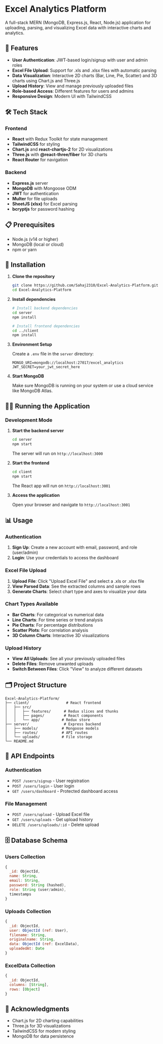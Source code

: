 # Excel Analytics Platform

A full-stack MERN (MongoDB, Express.js, React, Node.js) application for uploading, parsing, and visualizing Excel data with interactive charts and analytics.

## 🚀 Features

- **User Authentication**: JWT-based login/signup with user and admin roles
- **Excel File Upload**: Support for .xls and .xlsx files with automatic parsing
- **Data Visualization**: Interactive 2D charts (Bar, Line, Pie, Scatter) and 3D charts using Chart.js and Three.js
- **Upload History**: View and manage previously uploaded files
- **Role-based Access**: Different features for users and admins
- **Responsive Design**: Modern UI with TailwindCSS

## 🛠️ Tech Stack

### Frontend
- **React** with Redux Toolkit for state management
- **TailwindCSS** for styling
- **Chart.js** and **react-chartjs-2** for 2D visualizations
- **Three.js** with **@react-three/fiber** for 3D charts
- **React Router** for navigation

### Backend
- **Express.js** server
- **MongoDB** with Mongoose ODM
- **JWT** for authentication
- **Multer** for file uploads
- **SheetJS (xlsx)** for Excel parsing
- **bcryptjs** for password hashing

## 📋 Prerequisites

- Node.js (v14 or higher)
- MongoDB (local or cloud)
- npm or yarn

## 🚀 Installation

1. **Clone the repository**
   ```bash
   git clone https://github.com/Sahaj2310/Excel-Analytics-Platform.git
   cd Excel-Analytics-Platform
   ```

2. **Install dependencies**
   ```bash
   # Install backend dependencies
   cd server
   npm install
   
   # Install frontend dependencies
   cd ../client
   npm install
   ```

3. **Environment Setup**
   
   Create a `.env` file in the `server` directory:
   ```env
   MONGO_URI=mongodb://localhost:27017/excel_analytics
   JWT_SECRET=your_jwt_secret_here
   ```

4. **Start MongoDB**
   
   Make sure MongoDB is running on your system or use a cloud service like MongoDB Atlas.

## 🏃‍♂️ Running the Application

### Development Mode

1. **Start the backend server**
   ```bash
   cd server
   npm start
   ```
   The server will run on `http://localhost:3000`

2. **Start the frontend**
   ```bash
   cd client
   npm start
   ```
   The React app will run on `http://localhost:3001`

3. **Access the application**
   
   Open your browser and navigate to `http://localhost:3001`

## 📊 Usage

### Authentication
1. **Sign Up**: Create a new account with email, password, and role (user/admin)
2. **Login**: Use your credentials to access the dashboard

### Excel File Upload
1. **Upload File**: Click "Upload Excel File" and select a .xls or .xlsx file
2. **View Parsed Data**: See the extracted columns and sample rows
3. **Generate Charts**: Select chart type and axes to visualize your data

### Chart Types Available
- **Bar Charts**: For categorical vs numerical data
- **Line Charts**: For time series or trend analysis
- **Pie Charts**: For percentage distributions
- **Scatter Plots**: For correlation analysis
- **3D Column Charts**: Interactive 3D visualizations

### Upload History
- **View All Uploads**: See all your previously uploaded files
- **Delete Files**: Remove unwanted uploads
- **Switch Between Files**: Click "View" to analyze different datasets

## 🗂️ Project Structure

```
Excel-Analytics-Platform/
├── client/                 # React frontend
│   ├── src/
│   │   ├── features/      # Redux slices and thunks
│   │   ├── pages/         # React components
│   │   └── app/          # Redux store
├── server/                # Express backend
│   ├── models/           # Mongoose models
│   ├── routes/           # API routes
│   └── uploads/          # File storage
└── README.md
```

## 🔧 API Endpoints

### Authentication
- `POST /users/signup` - User registration
- `POST /users/login` - User login
- `GET /users/dashboard` - Protected dashboard access

### File Management
- `POST /users/upload` - Upload Excel file
- `GET /users/uploads` - Get upload history
- `DELETE /users/uploads/:id` - Delete upload

## 🗄️ Database Schema

### Users Collection
```javascript
{
  _id: ObjectId,
  name: String,
  email: String,
  password: String (hashed),
  role: String (user/admin),
  timestamps
}
```

### Uploads Collection
```javascript
{
  _id: ObjectId,
  user: ObjectId (ref: User),
  filename: String,
  originalname: String,
  data: ObjectId (ref: ExcelData),
  uploadedAt: Date
}
```

### ExcelData Collection
```javascript
{
  _id: ObjectId,
  columns: [String],
  rows: [Object]
}
```


## 🙏 Acknowledgments

- Chart.js for 2D charting capabilities
- Three.js for 3D visualizations
- TailwindCSS for modern styling
- MongoDB for data persistence 
